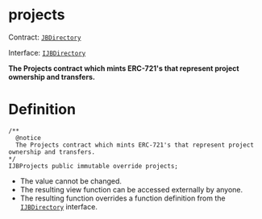 # projects

Contract: [`JBDirectory`](/api/contracts/jbdirectory/README.md)​‌

Interface: [`IJBDirectory`](/api/interfaces/ijbdirectory.md)

**The Projects contract which mints ERC-721's that represent project ownership and transfers.**

# Definition

```solidity
/** 
  @notice 
  The Projects contract which mints ERC-721's that represent project ownership and transfers.
*/ 
IJBProjects public immutable override projects;
```

* The value cannot be changed.
* The resulting view function can be accessed externally by anyone.
* The resulting function overrides a function definition from the [`IJBDirectory`](/api/interfaces/ijbdirectory.md) interface.
